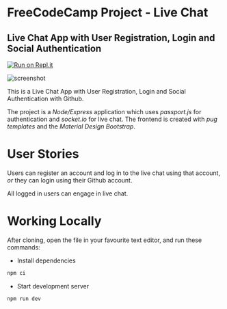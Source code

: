 # **FreeCodeCamp Project - Live Chat**

## Live Chat App with User Registration, Login and Social Authentication

[![Run on Repl.it](https://repl.it/badge/github/freeCodeCamp/boilerplate-project-issuetracker)](https://repl.it/@MichaelTandy/Live-Chat-App)

![screenshot](https://user-images.githubusercontent.com/57681651/98570343-42c6aa00-22ab-11eb-8926-d66b9ecf9e39.JPG)

This is a Live Chat App with User Registration, Login and Social Authentication with Github.

The project is a _Node/Express_ application which uses _passport.js_ for authentication and _socket.io_ for live chat. The frontend is created with _pug templates_ and the _Material Design Bootstrap_.

# User Stories

Users can register an account and log in to the live chat using that account, _or_ they can login using their Github account.

All logged in users can engage in live chat.

# Working Locally

After cloning, open the file in your favourite text editor, and run these commands:

- Install dependencies

```sh
npm ci
```

- Start development server

```sh
npm run dev
```
